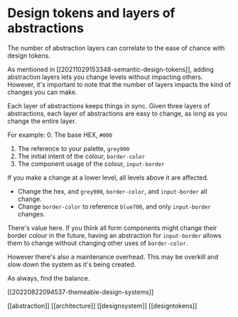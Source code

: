 # Design tokens and layers of abstractions

The number of abstraction layers can correlate to the ease of chance with design tokens.

As mentioned in [[20211029153348-semantic-design-tokens]], adding abstraction layers lets you change levels without impacting others. However, it's important to note that the number of layers impacts the kind of changes you can make.

Each layer of abstractions keeps things in sync. Given three layers of abstractions, each layer of abstractions are easy to change, as long as you change the entire layer.

For example:
0. The base HEX, `#000`
1. The reference to your palette, `grey900`
2. The initial intent of the colour, `border-color`
3. The component usage of the colour, `input-border`

If you make a change at a lower level, all levels above it are affected.
- Change the hex, and `grey900`, `border-color`, and `input-border` all change.
- Change `border-color` to reference `blue700`, and only `input-border` changes.

There's value here. If you think all form components might change their border colour in the future, having an abstraction for `input-border` allows them to change without changing other uses of `border-color`.

However there's also a maintenance overhead. This may be overkill and slow down the system as it's being created.

As always, find the balance.

[[20220822094537-themeable-design-systems]]

[[abstraction]]
[[architecture]]
[[designsystem]]
[[designtokens]]